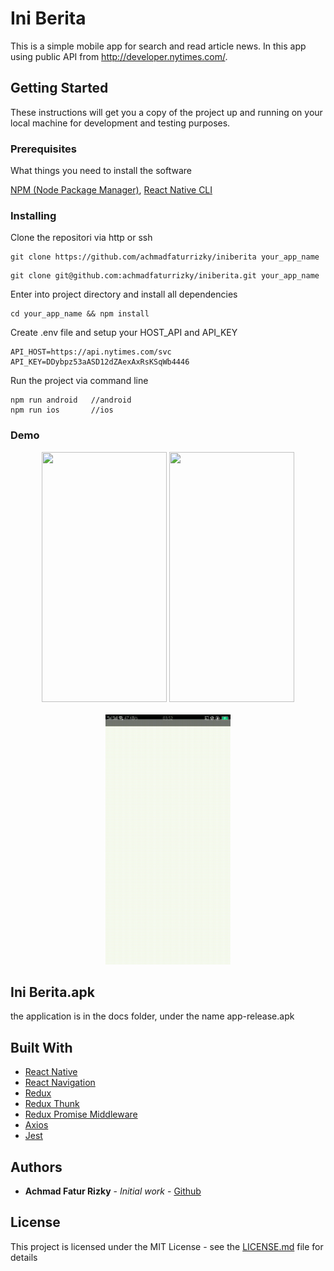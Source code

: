 # Ini Berita 

This is a simple mobile app for search and read article news. In this app using public API from http://developer.nytimes.com/.

## Getting Started

These instructions will get you a copy of the project up and running on your local machine for development and testing purposes.

### Prerequisites

What things you need to install the software

[NPM (Node Package Manager)](https://docs.npmjs.com/downloading-and-installing-node-js-and-npm), [React Native CLI](https://facebook.github.io/react-native/docs/getting-started)

### Installing

Clone the repositori via http or ssh

```
git clone https://github.com/achmadfaturrizky/iniberita your_app_name
```

```
git clone git@github.com:achmadfaturrizky/iniberita.git your_app_name
```

Enter into project directory and install all dependencies

```
cd your_app_name && npm install
```

Create .env file and setup your HOST_API and API_KEY

```
API_HOST=https://api.nytimes.com/svc
API_KEY=DDybpz53aASD12dZAexAxRsKSqWb4446
```

Run the project via command line

```
npm run android   //android
npm run ios       //ios
```

### Demo

<div align="center">
  <img width="200" height="400" src="docs/1.gif"/>
  <img width="200" height="400" src="docs/2.gif"/>
</div>
&nbsp;
<div align="center">
  <img width="200" height="400" src="docs/3.gif"/>
</div>

## Ini Berita.apk

the application is in the docs folder, under the name app-release.apk


## Built With

- [React Native](https://facebook.github.io/react-native/)
- [React Navigation](https://reactnavigation.org/)
- [Redux](https://redux.js.org/)
- [Redux Thunk](https://github.com/reduxjs/redux-thunk)
- [Redux Promise Middleware](https://github.com/pburtchaell/redux-promise-middleware)
- [Axios](https://github.com/axios/axios)
- [Jest](https://jestjs.io)

## Authors

- **Achmad Fatur Rizky** - _Initial work_ - [Github](https://github.com/achmadfaturrizky)

## License

This project is licensed under the MIT License - see the [LICENSE.md](LICENSE.md) file for details


